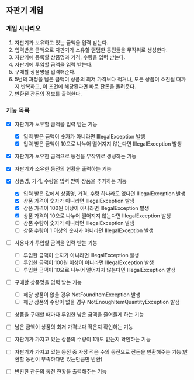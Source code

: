 ## 자판기 게임

### 게임 시나리오
1. 자판기가 보유하고 있는 금액을 입력 받는다.
2. 입력받은 금액으로 자판기가 소유할 랜덤한 동전들을 무작위로 생성한다.
3. 자판기에 등록할 상품명과 가격, 수량을 입력 받는다.
4. 자판기에 투입할 금액을 입력 받는다.
5. 구매할 상품명을 입력해준다.
6. 5번의 과정을 남은 금액이 상품의 최저 가격보다 적거나, 모든 상품이 소진될 때까지 반복하고, 이 조건에 해당된다면 바로 잔돈을 돌려준다.
7. 반환된 잔돈의 정보를 출력한다.

### 기능 목록
- [x] 자판기가 보유할 금액을 입력 받는 기능
  - [x] 입력 받은 금액이 숫자가 아니라면 IllegalException 발생 
  - [x] 입력 받은 금액이 10으로 나누어 떨어지지 않는다면 IllegalException 발생
- [x] 자판기가 보유한 금액으로 동전을 무작위로 생성하는 기능
- [x] 자판기가 소유한 동전의 현황을 출력하는 기능
- [x] 상품명, 가격, 수량을 입력 받아 상품을 추가하는 기능 
    - [x] 입력 받은 값에서 상품명, 가격, 수량 하나라도 없다면 IllegalException 발생
    - [x] 상품 가격이 숫자가 아니라면 IllegalException 발생 
    - [x] 상품 가격이 100원 이상이 아니라면 IllegalException 발생
    - [x] 상품 가격이 10으로 나누어 떨어지지 않는다면 IllegalException 발생
    - [ ] 상품 수량이 숫자가 아니라면 IllegalException 발생
    - [ ] 상품 수량이 1 이상의 숫자가 아니라면 IllegalException 발생
- [ ] 사용자가 투입할 금액을 입력 받는 기능
  - [ ] 투입한 금액이 숫자가 아니라면 IllegalException 발생
  - [ ] 투입한 금액이 100원 이상이 아니라면 IllegalException 발생
  - [ ] 투입한 금액이 10으로 나누어 떨어지지 않는다면 IllegalException 발생
- [ ] 구매할 상품명을 입력 받는 기능
  - [ ] 해당 상품이 없을 경우 NotFoundItemException 발생
  - [ ] 해당 상품의 수량이 없을 경우 NotEnoughItemQuantityException 발생
- [ ] 상품을 구매할 때마다 투입한 남은 금액을 줄어들게 하는 기능
- [ ] 남은 금액이 상품의 최저 가격보다 작은지 확인하는 기능
- [ ] 자판기가 가지고 있는 상품의 수량이 1개도 없는지 확인하는 기능
- [ ] 자판기가 가지고 있는 동전 중 가장 적은 수의 동전으로 잔돈을 반환해주는 기능(반환할 동전이 부족하다면 있는만큼만 반환)
- [ ] 반환한 잔돈의 동전 현황을 출력해주는 기능


  

